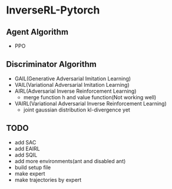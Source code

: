# InverseRL-Pytorch

## Agent Algorithm
* PPO

## Discriminator Algorithm
* GAIL(Generative Adversarial Imitation Learning)
* VAIL(Variational Adversarial Imitation Learning)
* AIRL(Adversarial Inverse Reinforcement Learning)
  * merge function h and value function(Not working well)
* VAIRL(Variational Adversarial Inverse Reinforcement Learning)
  * joint gaussian distribution kl-divergence yet

## TODO
* add SAC
* add EAIRL
* add SQIL
* add more environments(ant and disabled ant)
* build setup file
* make expert
* make trajectories by expert
